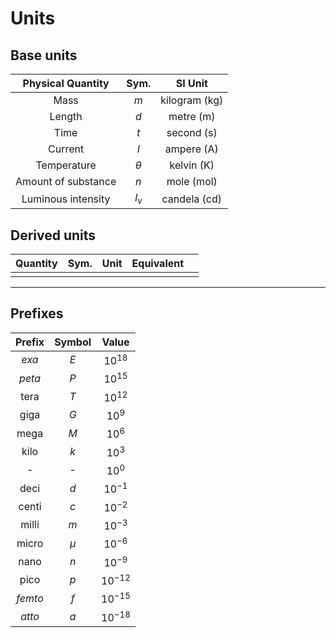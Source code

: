 # Units

## Base units

|  Physical Quantity  |   Sym.   |         SI Unit          |
| :-----------------: | :------: | :----------------------: |
|        Mass         |   $m$    | kilogram $(\mathrm{kg})$ |
|       Length        |   $d$    |   metre $(\mathrm{m})$   |
|        Time         |   $t$    |  second $(\mathrm{s})$   |
|       Current       |   $I$    |  ampere $(\mathrm{A})$   |
|     Temperature     | $\theta$ |  kelvin $(\mathrm{K})$   |
| Amount of substance |   $n$    |  mole $(\mathrm{mol})$   |
| Luminous intensity  |  $I_v$   | candela $(\mathrm{cd})$  |

## Derived units

| Quantity | Sym. | Unit | Equivalent |     |
| -------- | ---- | ---- | ---------- | --- |
|          |      |      |            |     |

<!--
|           Quantity           |   Sym.    |          Unit          |         Equivalent          |                  |
| :--------------------------: | :-------: | :--------------------: | :-------------------------: | :--------------: |
|            Volume            |    $V$    |                        |       $\mathrm{m^3}$        |                  |
|           Density            |  $\rho$   |                        |      $\mathrm{kg/m^3}$      |                  |
|        Speed/Velocity        |    $v$    |                        |       $\mathrm{m/s}$        |                  |
|         Acceleration         |    $a$    |                        |      $\mathrm{m/s^2}$       |                  |
|            Force             |    $F$    | newton $(\mathrm{N})$  |     $\mathrm{kg~m/s^2}$     |                  |
| Gravitational field strength |    $g$    |                        |      $\mathrm{m/s^2}$       | $\mathrm{N/kg}$  |
|           Momentum           |    $p$    |                        |      $\mathrm{kg~m/s}$      |  $\mathrm{N~s}$  |
|            Moment            |    $M$    |                        |       $\mathrm{N~m}$        |                  |
|       Spring constant        |    $k$    |                        |       $\mathrm{N/m}$        |                  |
|           Pressure           |    $P$    | pascal $(\mathrm{Pa})$ |      $\mathrm{N/m^2}$       |                  |
|            Energy            |    $E$    |  joule $(\mathrm{J})$  |       $\mathrm{N~m}$        |  $\mathrm{kWh}$  |
|            Power             |    $P$    |  watt $(\mathrm{W})$   |       $\mathrm{J/s}$        | $\mathrm{N~m/s}$ |
|   Specific heat capacity}    |    $c$    |                        | $\mathrm{J/(kg~\degree C)}$ |                  |
|       Thermal capacity       |    $C$    |                        |   $\mathrm{J/\degree C}$    |                  |
|     Specific latent heat     |    $L$    |                        |       $\mathrm{J/kg}$       |                  |
|          Frequency           | $\lambda$ | hertz $(\mathrm{Hz})$  |       $\mathrm{1/s}$        |                  |
|            Charge            |    $Q$    | coulomb $(\mathrm{C})$ |       $\mathrm{A~s}$        |                  |
|           Voltage            |    $V$    |  volt $(\mathrm{V})$   |       $\mathrm{J/C}$        |                  |
|          Resistance          |    $R$    |     ohm $(\Omega)$     |       $\mathrm{V/A}$        |                  |
-->

---

## Prefixes

| Prefix  | Symbol |   Value    |
| :-----: | :----: | :--------: |
|  *exa*  |  $E$   | $10^{18}$  |
| *peta*  |  $P$   | $10^{15}$  |
|  tera   |  $T$   | $10^{12}$  |
|  giga   |  $G$   |  $10^{9}$  |
|  mega   |  $M$   |  $10^{6}$  |
|  kilo   |  $k$   |  $10^{3}$  |
|    -    |   -    |  $10^{0}$  |
|  deci   |  $d$   | $10^{-1}$  |
|  centi  |  $c$   | $10^{-2}$  |
|  milli  |  $m$   | $10^{-3}$  |
|  micro  | $\mu$  | $10^{-6}$  |
|  nano   |  $n$   | $10^{-9}$  |
|  pico   |  $p$   | $10^{-12}$ |
| *femto* |  $f$   | $10^{-15}$ |
| *atto*  |  $a$   | $10^{-18}$ |
